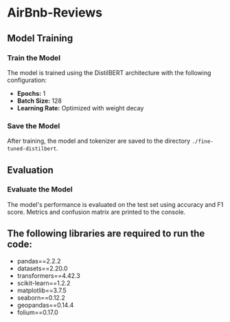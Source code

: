 # AirBnb-Reviews

## Model Training

### Train the Model
The model is trained using the DistilBERT architecture with the following configuration:
- **Epochs:** 1
- **Batch Size:** 128
- **Learning Rate:** Optimized with weight decay

### Save the Model
After training, the model and tokenizer are saved to the directory `./fine-tuned-distilbert`.

## Evaluation

### Evaluate the Model
The model's performance is evaluated on the test set using accuracy and F1 score. Metrics and confusion matrix are printed to the console.


## The following libraries are required to run the code:

- pandas==2.2.2
- datasets==2.20.0
- transformers==4.42.3
- scikit-learn==1.2.2
- matplotlib==3.7.5
- seaborn==0.12.2
- geopandas==0.14.4
- folium==0.17.0
